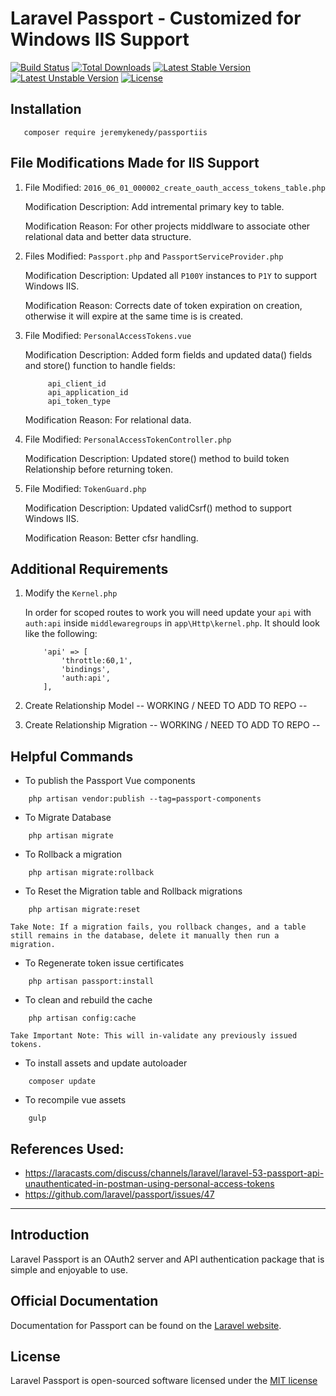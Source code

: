 # Laravel Passport - Customized for Windows IIS Support 

[![Build Status](https://travis-ci.org/laravel/passport.svg)](https://travis-ci.org/laravel/passport)
[![Total Downloads](https://poser.pugx.org/laravel/passport/d/total.svg)](https://packagist.org/packages/laravel/passport)
[![Latest Stable Version](https://poser.pugx.org/laravel/passport/v/stable.svg)](https://packagist.org/packages/laravel/passport)
[![Latest Unstable Version](https://poser.pugx.org/laravel/passport/v/unstable.svg)](https://packagist.org/packages/laravel/passport)
[![License](https://poser.pugx.org/laravel/passport/license.svg)](https://packagist.org/packages/laravel/passport)

## Installation
```
   composer require jeremykenedy/passportiis
``` 

## File Modifications Made for IIS Support
1.  File Modified:
		```2016_06_01_000002_create_oauth_access_tokens_table.php```

	Modification Description:
		Add intremental primary key to table.
        
    Modification Reason:
        For other projects middlware to associate other relational data and better data structure.

2.  Files Modified:
		```Passport.php``` and ```PassportServiceProvider.php```

    Modification Description:
    	Updated all ```P100Y``` instances to ```P1Y``` to support Windows IIS.

    Modification Reason: 
        Corrects date of token expiration on creation, otherwise it will expire at the same time is is created.

3.  File Modified:
		```PersonalAccessTokens.vue```

    Modification Description:
    	Added form fields and updated data() fields and store() function to handle fields:

	```
         api_client_id
		 api_application_id
		 api_token_type
    ```

    Modification Reason:
         For relational data.

4.  File Modified:
		```PersonalAccessTokenController.php```

    Modification Description:
    	Updated store() method to build token Relationship before returning token.

5.  File Modified:
		```TokenGuard.php```

    Modification Description:
    	Updated validCsrf() method to support Windows IIS.
        
    Modification Reason:
        Better cfsr handling.

## Additional Requirements

1. 	Modify the `Kernel.php`

	In order for scoped routes to work you will need update
	your `api` with `auth:api` inside `middlewaregroups` in `app\Http\kernel.php`.
	It should look like the following:

	```
		'api' => [
			'throttle:60,1',
			'bindings',
			'auth:api',
		],
	```

2. Create Relationship Model
   -- WORKING / NEED TO ADD TO REPO --

3. Create Relationship Migration
   -- WORKING / NEED TO ADD TO REPO --
   
## Helpful Commands   
  * To publish the Passport Vue components
  ```
      php artisan vendor:publish --tag=passport-components
  ```
  
  * To Migrate Database
  ```
      php artisan migrate
  ```
  
  * To Rollback a migration
  ```
      php artisan migrate:rollback
  ```
  
  * To Reset the Migration table and Rollback migrations
  ```
      php artisan migrate:reset
  ```
  
    Take Note: If a migration fails, you rollback changes, and a table still remains in the database, delete it manually then run a migration.
    
  * To Regenerate token issue certificates
  ```
      php artisan passport:install
  ```
  
  * To clean and rebuild the cache
  ```
      php artisan config:cache
  ```
  
    Take Important Note: This will in-validate any previously issued tokens.      
    
  * To install assets and update autoloader
  ```
      composer update
  ```
  
  * To recompile vue assets
  ```
      gulp
  ```
    
## References Used:

- https://laracasts.com/discuss/channels/laravel/laravel-53-passport-api-unauthenticated-in-postman-using-personal-access-tokens
- https://github.com/laravel/passport/issues/47

---

## Introduction

Laravel Passport is an OAuth2 server and API authentication package that is simple and enjoyable to use.

## Official Documentation

Documentation for Passport can be found on the [Laravel website](http://laravel.com/docs/master/passport).

## License

Laravel Passport is open-sourced software licensed under the [MIT license](http://opensource.org/licenses/MIT)

